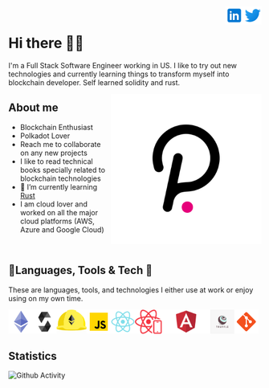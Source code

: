 <a href="https://twitter.com/shankarlive" rel="nofollow"> <img align="right"
            src="img/twitter_logo.svg"
            alt="Twitter" height="36px" style="max-width: 100%;"> </a>
<a href="https://www.linkedin.com/in/mshankarrao/" rel="nofollow"> <img align="right"
            src="img/linkedin_logo.svg"
            alt="LinkedIn" height="36px" style="max-width: 100%;"> </a>
<br>

# Hi there 👨‍🚀

I'm a Full Stack Software Engineer working in US. I like to try out new technologies and currently learning things to transform myself into blockchain developer. Self learned solidity and rust.


<img align="right" src="img/polkadot_logo.png" alt="dotsama" width="300" height="300"/>

## About me


- Blockchain Enthusiast
- Polkadot Lover
- Reach me to collaborate on any new projects 
- I like to read technical books specially related to blockchain technologies
- 🌱 I’m currently learning [Rust](https://www.rust-lang.org/)
- I am cloud lover and worked on all the major cloud platforms (AWS, Azure and Google Cloud)

<br>

## 🔨Languages, Tools & Tech 👷

These are languages, tools, and technologies I either use at work or enjoy using on my own time.

<p>
    <a href="https://ethereum.org" rel="nofollow"> <img align="left"
            src="img/ethereum_logo.png"
            alt="Ethereum" height="48px" style="max-width: 100%;"> </a>
    <a href="https://soliditylang.org" rel="nofollow"> <img align="left"
            src="img/solidity_logo.png"
            alt="Solidity" height="48px" style="max-width: 100%;"> </a>
    <a href="https://hardhat.org/" rel="nofollow"><img align="left" alt="Hardhat" height="42px"
            src="img/hardhat_logo.svg"
            style="max-width: 100%;"></a>
    <a href="https://www.javascript.com/" rel="nofollow"> <img align="left" alt="Javascript" height="48px"
            src="img/javascript_logo.png"
            style="max-width: 100%;"> </a>
    <a href="https://reactjs.org/" rel="nofollow"> <img align="left" alt="React" height="48px"
            src="img/react_logo.png"
            style="max-width: 100%;"> </a>   
    <a href="https://reactnative.dev/" rel="nofollow"> <img align="left" alt="React-Native" height="48px"
            src="img/react_native_logo.png"
            style="max-width: 100%;"> </a>   
    <a href="https://angular.io/" rel="nofollow"> <img align="left" alt="Angular" height="48px"
            src="img/angular_logo.png"
            style="max-width: 100%;"> </a>
    <a href="https://www.trufflesuite.com/" rel="nofollow"> <img
            src="img/truffle_logo.png"
            align="left" alt="Git" height="48px" style="max-width: 100%;"> </a>
    <a href="https://git-scm.com/" rel="nofollow"> <img
            src="img/git_logo.png"
            align="left" alt="Git" height="48px" style="max-width: 100%;"> </a>

</p>

<br>
<br>
<br>

## Statistics

![Github Activity](https://github-readme-stats.vercel.app/api?username=mshankarrao&show_icons=true&count_private=true&theme=synthwave)

